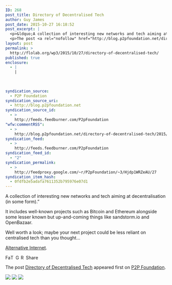 ```yaml
---
ID: 268
post_title: Directory of Decentralised Tech
author: Guy James
post_date: 2015-10-27 16:18:52
post_excerpt: |
  <p>&ldquo;A collection of interesting new networks and tech aiming at decentralisation (in some form).&rdquo; It includes well-known projects such as Bitcoin and Ethereum alongside some lesser known but up-and-coming things like sandstorm.io and OpenBazaar. Well worth a look; maybe your next project could be less reliant on centralised tech than [&hellip;]</p>
  <p>The post <a rel="nofollow" href="http://blog.p2pfoundation.net/directory-of-decentralised-tech/2015/10/27">Directory of Decentralised Tech</a> appeared first on <a rel="nofollow" href="http://blog.p2pfoundation.net/">P2P Foundation</a>.</p>
layout: post
permalink: >
  http://flolab.org/wp3/2015/10/27/directory-of-decentralised-tech/
published: true
enclosure:
  - |
    |
        
        
        
syndication_source:
  - P2P Foundation
syndication_source_uri:
  - http://blog.p2pfoundation.net
syndication_source_id:
  - >
    http://feeds.feedburner.com/P2pFoundation
"wfw:commentRSS":
  - >
    http://blog.p2pfoundation.net/directory-of-decentralised-tech/2015/10/27/feed
syndication_feed:
  - >
    http://feeds.feedburner.com/P2pFoundation
syndication_feed_id:
  - "2"
syndication_permalink:
  - >
    http://feedproxy.google.com/~r/P2pFoundation/~3/Hjdp1WRZeAU/27
syndication_item_hash:
  - 0fdfb2e5adafa7611352b795976e07d1
---
```

<p>A collection of interesting new networks and tech aiming at decentralisation (in some form).&#8221;</p>
<p>It includes well-known projects such as Bitcoin and Ethereum alongside some lesser known but up-and-coming things like sandstorm.io and OpenBazaar.</p>
<p>Well worth a look; maybe your next project could be less reliant on centralised tech than you thought&#8230;</p>
<p><a href="https://redecentralize.github.io/alternative-internet/" >Alternative Internet</a>.</p>
<p><a class="a2a_button_facebook" href="http://www.addtoany.com/add_to/facebook?linkurl=http%3A%2F%2Fblog.p2pfoundation.net%2Fdirectory-of-decentralised-tech%2F2015%2F10%2F27&amp;linkname=Directory%20of%20Decentralised%20Tech" title="Facebook" rel="nofollow" ><img src="http://blog.p2pfoundation.net/wp-content/plugins/add-to-any/icons/facebook.png" width="16" height="16" alt="Facebook"/></a><a class="a2a_button_twitter" href="http://www.addtoany.com/add_to/twitter?linkurl=http%3A%2F%2Fblog.p2pfoundation.net%2Fdirectory-of-decentralised-tech%2F2015%2F10%2F27&amp;linkname=Directory%20of%20Decentralised%20Tech" title="Twitter" rel="nofollow" ><img src="http://blog.p2pfoundation.net/wp-content/plugins/add-to-any/icons/twitter.png" width="16" height="16" alt="Twitter"/></a><a class="a2a_button_google_plus" href="http://www.addtoany.com/add_to/google_plus?linkurl=http%3A%2F%2Fblog.p2pfoundation.net%2Fdirectory-of-decentralised-tech%2F2015%2F10%2F27&amp;linkname=Directory%20of%20Decentralised%20Tech" title="Google+" rel="nofollow" ><img src="http://blog.p2pfoundation.net/wp-content/plugins/add-to-any/icons/google_plus.png" width="16" height="16" alt="Google+"/></a><a class="a2a_button_reddit" href="http://www.addtoany.com/add_to/reddit?linkurl=http%3A%2F%2Fblog.p2pfoundation.net%2Fdirectory-of-decentralised-tech%2F2015%2F10%2F27&amp;linkname=Directory%20of%20Decentralised%20Tech" title="Reddit" rel="nofollow" ><img src="http://blog.p2pfoundation.net/wp-content/plugins/add-to-any/icons/reddit.png" width="16" height="16" alt="Reddit"/></a><a class="a2a_dd a2a_target addtoany_share_save" href="https://www.addtoany.com/share_save#url=http%3A%2F%2Fblog.p2pfoundation.net%2Fdirectory-of-decentralised-tech%2F2015%2F10%2F27&amp;title=Directory%20of%20Decentralised%20Tech" id="wpa2a_2"><img src="http://blog.p2pfoundation.net/wp-content/plugins/add-to-any/share_save_120_16.png" width="120" height="16" alt="Share"/></a></p><p>The post <a rel="nofollow" href="http://blog.p2pfoundation.net/directory-of-decentralised-tech/2015/10/27">Directory of Decentralised Tech</a> appeared first on <a rel="nofollow" href="http://blog.p2pfoundation.net/">P2P Foundation</a>.</p>
<div class="feedflare">
<a href="http://feeds.feedburner.com/~ff/P2pFoundation?a=Hjdp1WRZeAU:fRg4HhvnGa8:7Q72WNTAKBA"><img src="http://feeds.feedburner.com/~ff/P2pFoundation?d=7Q72WNTAKBA" border="0"></img></a> <a href="http://feeds.feedburner.com/~ff/P2pFoundation?a=Hjdp1WRZeAU:fRg4HhvnGa8:D7DqB2pKExk"><img src="http://feeds.feedburner.com/~ff/P2pFoundation?i=Hjdp1WRZeAU:fRg4HhvnGa8:D7DqB2pKExk" border="0"></img></a> <a href="http://feeds.feedburner.com/~ff/P2pFoundation?a=Hjdp1WRZeAU:fRg4HhvnGa8:2mJPEYqXBVI"><img src="http://feeds.feedburner.com/~ff/P2pFoundation?d=2mJPEYqXBVI" border="0"></img></a>
</div><img src="http://feeds.feedburner.com/~r/P2pFoundation/~4/Hjdp1WRZeAU" height="1" width="1" alt=""/>
